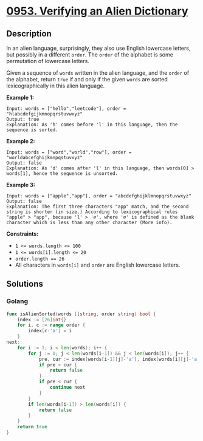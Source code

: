 # [0953. Verifying an Alien Dictionary](https://leetcode.cn/problems/verifying-an-alien-dictionary/)

## Description


In an alien language, surprisingly, they also use English lowercase letters, but possibly in a different `order`. The `order` of the alphabet is some permutation of lowercase letters.

Given a sequence of `words` written in the alien language, and the `order` of the alphabet, return `true` if and only if the given `words` are sorted lexicographically in this alien language.

 

**Example 1:**

```
Input: words = ["hello","leetcode"], order = "hlabcdefgijkmnopqrstuvwxyz"
Output: true
Explanation: As 'h' comes before 'l' in this language, then the sequence is sorted.
```

**Example 2:**

```
Input: words = ["word","world","row"], order = "worldabcefghijkmnpqstuvxyz"
Output: false
Explanation: As 'd' comes after 'l' in this language, then words[0] > words[1], hence the sequence is unsorted.
```

**Example 3:**

```
Input: words = ["apple","app"], order = "abcdefghijklmnopqrstuvwxyz"
Output: false
Explanation: The first three characters "app" match, and the second string is shorter (in size.) According to lexicographical rules "apple" > "app", because 'l' > '∅', where '∅' is defined as the blank character which is less than any other character (More info).
```

 

**Constraints:**

- `1 <= words.length <= 100`
- `1 <= words[i].length <= 20`
- `order.length == 26`
- All characters in `words[i]` and `order` are English lowercase letters.







## Solutions

<!-- tabs:start -->

### **Golang**

```go
func isAlienSorted(words []string, order string) bool {
    index := [26]int{}
    for i, c := range order {
        index[c-'a'] = i
    }
next:
    for i := 1; i < len(words); i++ {
        for j := 0; j < len(words[i-1]) && j < len(words[i]); j++ {
            pre, cur := index[words[i-1][j]-'a'], index[words[i][j]-'a']
            if pre > cur {
                return false
            }
            if pre < cur {
                continue next
            }
        }
        if len(words[i-1]) > len(words[i]) {
            return false
        }
    }
    return true
}
```

<!-- tabs:end -->